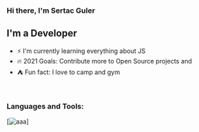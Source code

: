 ### Hi there, I'm Sertac Guler

## I'm a Developer
- :zap: I'm currently learning everything about JS
- :fire: 2021 Goals: Contribute more to Open Source projects and 
- :tent: Fun fact: I love to camp and gym

<br/>

### Languages and Tools:

[![aaa](<img alt="asd" src="https://seeklogo.com/images/J/javascript-js-logo-2949701702-seeklogo.com.png/>)]

